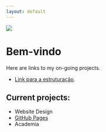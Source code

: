 ```yaml
---
layout: default
---
```


![](images/elogroup_logo.jpg)

# Bem-vindo

Here are links to my on-going projects.

- [Link para a estruturação](./pages/configuracao_projeto.html).

## Current projects:

- Website Design
- [GitHub Pages](http://laderast.github.io)
- Academia